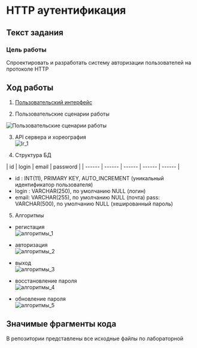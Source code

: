# HTTP аутентификация

## Текст задания
### Цель работы
Спроектировать и разработать систему авторизации пользователей на протоколе HTTP

## Ход работы

1) [Пользовательский интерфейс](https://www.figma.com/file/hSWGqjHNCLkkSetXraLjx5/IS_lr_1)


2) Пользовательские сценарии работы

![Пользовательские сценарии работы](пользовательские_сценарии.jpg)

3. API сервера и хореография\
![lr_1](хореография.png)

4. Структура БД

| id | login | email | password |
| ------ | ------ | ------ | ------ | ------ |

- id : INT(11), PRIMARY KEY, AUTO_INCREMENT
(уникальный идентификатор пользователя)
- login : VARCHAR(250), по умолчанию NULL
(логин)
- email: VARCHAR(255), по умолчанию NULL
(почта)
pass: VARCHAR(500), по умолчанию NULL
(хешированный пароль)

5) Алгоритмы

- регистация\
![алгоритмы_1](алгоритмы1.jpg)

- авторизация\
![алгоритмы_2](алгоритмы2.jpg)

- выход\
![алгоритмы_3](алгоритмы3.jpg)

- восстановление пароля\
![алгоритмы_4](алгоритмы_4.jpg)

- обновление пароля\
![алгоритмы_5](алгоритмы5.jpg)

## Значимые фрагменты кода

В репозитории представлены все исходные файлы по лабораторной
